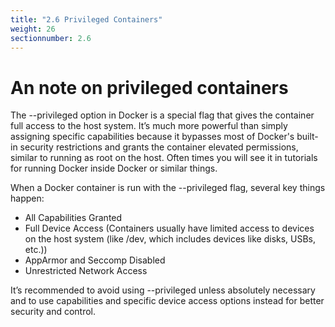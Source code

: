 ```yaml
---
title: "2.6 Privileged Containers"
weight: 26
sectionnumber: 2.6
---
```


# An note on privileged containers

The --privileged option in Docker is a special flag that gives the container full access to the host system. It’s much more powerful than simply assigning specific capabilities because it bypasses most of Docker's built-in security restrictions and grants the container elevated permissions, similar to running as root on the host. Often times you will see it in tutorials for running Docker inside Docker or similar things.

When a Docker container is run with the --privileged flag, several key things happen:

* All Capabilities Granted
* Full Device Access (Containers usually have limited access to devices on the host system (like /dev, which includes devices like disks, USBs, etc.))
* AppArmor and Seccomp Disabled
* Unrestricted Network Access

It’s recommended to avoid using --privileged unless absolutely necessary and to use capabilities and specific device access options instead for better security and control.
